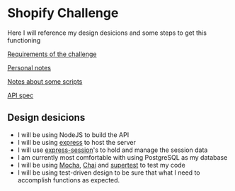 # Shopify Challenge

Here I will reference my design desicions and some steps to get this functioning

[Requirements of the challenge](./docs/requirements.md)

[Personal notes](./docs/personal-notes.md)

[Notes about some scripts](./docs/scripts-info.md)

[API spec](./docs/API.md)

## Design desicions
* I will be using NodeJS to build the API
* I will be using [express](https://www.npmjs.com/package/express) to host the server
* I will use [express-session](https://www.npmjs.com/package/express-session)'s to hold and manage the session data
* I am currently most comfortable with using PostgreSQL as my database
* I will be using [Mocha](https://www.npmjs.com/package/mocha), [Chai](https://www.npmjs.com/package/chai) and [supertest](https://www.npmjs.com/package/supertest) to test my code
* I will be using test-driven design to be sure that what I need to accomplish functions as expected.